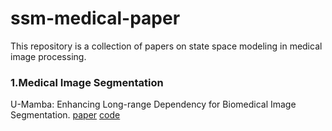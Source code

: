 # ssm-medical-paper

This repository is a collection of papers on state space modeling in medical image processing.
### 1.Medical Image Segmentation
U-Mamba: Enhancing Long-range Dependency for Biomedical Image Segmentation. [paper](https://arxiv.org/pdf/2401.04722) [code](https://github.com/bowang-lab/U-Mamba)


